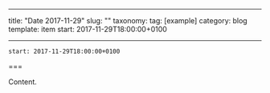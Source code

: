 
---
title: "Date 2017-11-29"
slug: ""
taxonomy:
tag: [example]
category: blog
template: item
start: 2017-11-29T18:00:00+0100

---

``start: 2017-11-29T18:00:00+0100``

===

Content.

